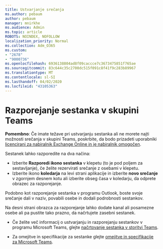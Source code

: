 ```yaml
---
title: Ustvarjanje srečanja
ms.author: pebaum
author: pebaum
manager: mnirkhe
ms.audience: Admin
ms.topic: article
ROBOTS: NOINDEX, NOFOLLOW
localization_priority: Normal
ms.collection: Adm_O365
ms.custom:
- "2678"
- "9000736"
ms.openlocfilehash: 6936138804ad8f09caccce7c3673475851f765ae
ms.sourcegitcommit: 83c644c35c2700dc515f091c8f41f9c283b89967
ms.translationtype: MT
ms.contentlocale: sl-SI
ms.lasthandoff: 04/02/2020
ms.locfileid: "43105363"
---
```

# <a name="schedule-a-meeting-in-teams"></a>Razporejanje sestanka v skupini Teams

**Pomembno**: Če imate težave pri ustvarjanju sestanka ali ne morete najti možnosti srečanja v skupini Teams, poskrbite, da bodo prizadeti uporabniki [licencirani za nabiralnik Exchange Online in je nabiralnik omogočen](https://docs.microsoft.com/exchange/recipients-in-exchange-online/create-user-mailboxes).

Sestanek lahko razporedite na dva načina: 

- Izberite **Razporedi ikono sestanka** v klepetu (to je pod poljem za sestavljanje), če želite rezervirati srečanje z osebami v klepetu.
- Izberite ikono **koledarja** na levi strani aplikacije in izberite **novo srečanje** v zgornjem desnem kotu ali izberite obseg časa v koledarju, da odprete obrazec za razporejanje.

Podobno kot razporejanje sestanka v programu Outlook, boste svoje srečanje dali v naziv, povabili osebe in dodali podrobnosti sestankov.

Na desni strani obrazca za razporejanje lahko dodate kanal ali posamezne osebe ali pa pustite tako prazno, da načrtujete zasebni sestanek.

- Če želite več informacij o ustvarjanju in razporejanju sestankov v programu Microsoft Teams, glejte [načrtovanje sestanka v storitvi Teams](https://support.office.com/article/Schedule-a-meeting-in-Teams-943507a9-8583-4c58-b5d2-8ec8265e04e5).

- Za omejitve in specifikacije za sestanke glejte [omejitve in specifikacije za Microsoft Teams](https://docs.microsoft.com/microsoftteams/limits-specifications-teams#meetings-and-calls).
